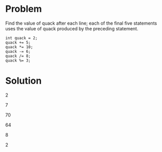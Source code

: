 # Problem

Find the value of quack after each line; each of the final five statements uses the value of
quack produced by the preceding statement.

    int quack = 2;
    quack += 5;
    quack *= 10;
    quack -= 6;
    quack /= 8;
    quack %= 3; 

# Solution

2

7

70

64

8

2
